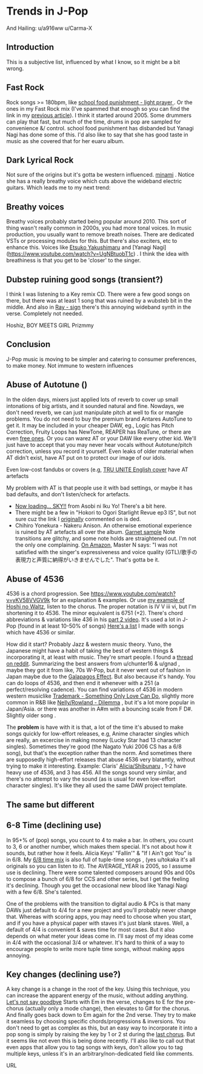 # Trends in J-Pop

And Hailing:  u/a916ww u/Carma-X

Introduction
---
This is a subjective list, influenced by what I know, so it might be a bit wrong.

Fast Rock
---
Rock songs >= 180bpm, like [school food punishment - light prayer ](https://www.youtube.com/watch?v=2vOkageaKdk) . Or the ones in my Fast Rock mix (I've spammed that enough so you can find the link in my [previous article](https://github.com/junh1024/junh1024-Documents/blob/master/Music/G%23%20is%20the%20most%20emotional%20key%20for%20Anime%20music.md#definitions)). I think it started around 2005. Some drummers can play that fast, but much of the time, drums in pop are sampled for convenience &/ control. school food punishment has disbanded but Yanagi Nagi has done some of this. I'd also like to say that she has good taste in music as she covered that for her euaru album. 

Dark Lyrical Rock
---
Not sure of the origins but it's gotta be western influenced. [minami](https://www.youtube.com/watch?v=HIRiduzNLzQ) . Notice she has a really breathy voice which cuts above the wideband electric guitars. Which leads me to my next trend:

Breathy voices
---
Breathy voices probably started being popular around 2010. This sort of thing wasn't really common in 2000s, you had more tonal voices. In music production, you usually want to remove breath noises. There are dedicated VSTs or processing modules for this. But there's also exciters, etc to enhance this. Voices like [Etsuko Yakushimaru](https://www.youtube.com/watch?v=UHutOselSBE) and [Yanagi Nagi] (https://www.youtube.com/watch?v=UgNBtuobT1c) . I think the idea with breathiness is that you get to be 'closer' to the singer.

Dubstep ruining good songs (transient?)
---
I think I was listening to a Key remix CD. There were a few good songs on there, but there was at least 1 song that was ruined by a wubsteb bit in the middle. And also in [Ray - sign](https://www.youtube.com/watch?v=Mx8rYGl7XJg)  there's this annoying wideband synth in the verse. Completely not needed.

Hoshiz, BOY MEETS GIRL Prizmmy

Conclusion
---
J-Pop music is moving to be simpler and catering to consumer preferences, to make money. Not immune to western influences

Abuse of Autotune ()
---
In the olden days, mixers just applied lots of reverb to cover up small intonations of big artists, and it sounded natural and fine. Nowdays, we don't need reverb, we can just manipulate pitch at well to fix or mangle problems. You do not need to buy the premium brand Antares AutoTune to get it. It may be included in your cheaper DAW, eg., Logic has Pitch Correction, Fruity Loops has NewTone, REAPER has ReaTune, or there are even [free ones](https://cymatics.fm/blogs/production/free-autotune-vst-plugins). Or you can warez AT or your DAW like every other kid. We'll just have to accept that you may never hear vocals without Autotune/pitch correction, unless you record it yourself. Even leaks of older material when AT didn't exist, have AT put on to protect our image of our idols.


Even low-cost fandubs or covers (e.g, [TRU UNITE English cover](https://www.youtube.com/watch?v=ZjpuTUJEpxM) have AT artefacts



My problem with AT is that people use it with bad settings, or maybe it has bad defaults, and don't listen/check for artefacts.

- [Now loading... SKY!!](https://youtu.be/9gi7Ss0yRgc?t=27) from Asobi ni Iku Yo! There's a bit here.
- There might be a few in "Hokori to Ogori Starlight Revue ep3 IS", but not sure cuz the link I [originally](https://www.youtube.com/watch?v=YF0fMuhuNHU) commented on is ded.
- Chihiro Yonekura - Nakeru Anison. An otherwise emotional experience is ruined by AT artefacts all over the album.  [Garnet sample]() Note transitions are glitchy, and some note holds are straightened out. I'm not the only one complaining. [On Amazon](https://www.amazon.com/Chihiro-Yonekura-Nakeru-Anison-BVCL-196/dp/B004GJ33D2), Master N says: "I was not satisfied with the singer's expressiveness and voice quality (GTL)/歌手の表現力と声質に納得がいきませんでした". That's gotta be it.


Abuse of 4536
---
4536 is a chord progression. See https://www.youtube.com/watch?v=yKV58VVGV9k for an explanation & examples. Or use [my example of Hoshi no Waltz](https://youtu.be/KsqbqeSrPjY?t=42), listen to the chorus. The proper notation is IV V iii vi, but I'm shortening it to 4536. The minor equivalent is 6751 (+2). There's chord abbreviations & variations like 436 in his [part 2 video](https://www.youtube.com/watch?v=Ne_9UnKcSb4&t=41s). It's used a lot in J-Pop (found in at least 10-50% of songs) [Here's a list](https://pastebin.com/G0AUcZvp) I made with songs which have 4536 or similar.

How did it start? Probably Jazz & western music theory. Yuno, the Japanese might have a habit of taking the best of western things & incorporating it, at least with music.  They're smart people. I found a [thread on reddit](https://old.reddit.com/r/musictheory/comments/4jfwyr/why_is_this_chord_progression_so_common_in/). Summarizing the best answers from u/chunter16 & u/gnad , maybe they got it from like, 70s W-Pop, but it never went out of fashion in Japan maybe due to the [Galapagos Effect](https://en.wikipedia.org/wiki/Galapagos_effect). But also because it's handy. You can do loops of 4536, and then end it whenever with a 251 (a perfect/resolving cadence). You can find variations of 4536 in modern western musiclike [Trademark - Something Only Love Can Do](https://youtu.be/P_IGBqm4MA0?t=48), slightly more common in R&B like [Nelly/Rowland - Dilemma](https://www.youtube.com/watch?v=8WYHDfJDPDc) , but it's a lot more popular in Japan/Asia. or there was another in A#m with a bouncing scale from  F D#. Slightly older song .

The **problem** is have with it is that, a lot of the time it's abused to  make songs quickly for low-effort releases, e.g, Anime character singles which are really, an excercise in making money (Lucky Star had 13 character singles). Sometimes they're good (the Nagato Yuki 2006 CS has a 6/8 song), but that's the exception rather than the norm. And sometimes there are supposedly high-effort releases that abuse 4536 very blatantly, without trying to make it interesting. Example: Claris' [Alicia/Shibunaru](https://www.youtube.com/watch?v=q12kHKOYz_k) , 1-2 have heavy use of 4536, and 3 has 456. All the songs sound very similar, and there's no attempt to vary the sound (as is usual for even low-effort character singles). It's like they all used the same DAW project template.

The same but different
---


6-8 Time (declining use)
---
In 95+% of (pop) songs, you count to 4 to make a bar. In others, you count to 3, 6 or another number, which makes them special. It's not about how it sounds, but rather how it feels.  Alicia Keys' "Fallin'" & "If I Ain't got You" is in 6/8. My [6/8 time mix](https://hearthis.at/jzgmyrcb/6-8segue51k4/) is also full of tuple-time songs , (yes u/tokaka it's all originals so you can listen to it). The AVERAGE_YEAR is 2005, so I assume use is declining. There were some talented composers around 90s and 00s to compose a bunch of 6/8 for CCS and other series, but I get the feeling it's declining. Though you get the occasional new blood like Yanagi Nagi with a few 6/8. She's talented.

One of the problems with the transition to digital audio & PCs is that many DAWs just default to 4/4 for a new project and you'll probably never change that. Whereas with scoring apps, you may need to choose when you start, and if you have a physical paper with staves it's just blank staves. Well, a default of 4/4 is convenient & saves time for most cases. But it also depends on what meter your ideas come in. I'll say most of my ideas come in 4/4 with the occasional 3/4 or whatever. It's hard to think of a way to encourage people to write more tuple time songs, without making apps annoying.


Key changes (declining use?)
---
A key change is a change in the root of the key. Using this technique, you can increase the apparent energy of the music, without adding anything. [Let's not say goodbye](https://www.youtube.com/watch?v=b0CnFW1cqfQ)  Starts with Em in the verse, changes to E for the pre-chorus (actually only a mode change), then elevates to G# for the chorus. And finally goes back down to Em again for the 2nd verse. They try to make it seamless by choosing specific chords/progressions & inversions. You don't need to get as complex as this, but an easy way to incorporate it into a pop song is simply by raising the key by 1 or 2 st during the [last chorus](https://youtu.be/EgGnreyPmaQ?t=203). But it seems like not even this is being done recently. I'll also like to call out that even apps that allow you to tag  songs with keys, don't allow you to tag multiple keys, unless it's in an arbitrary/non-dedicated field like comments.


URL

